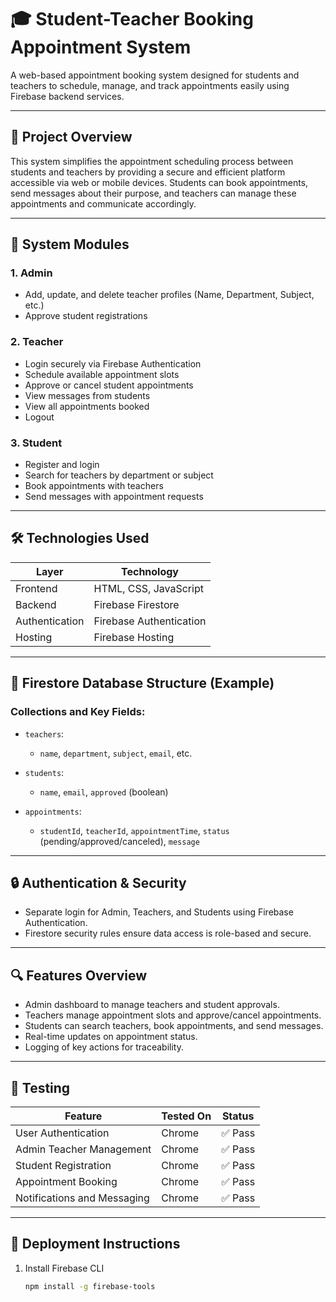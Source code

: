 # 🎓 Student-Teacher Booking Appointment System

A web-based appointment booking system designed for students and teachers to schedule, manage, and track appointments easily using Firebase backend services.

---

## 🚀 Project Overview

This system simplifies the appointment scheduling process between students and teachers by providing a secure and efficient platform accessible via web or mobile devices. Students can book appointments, send messages about their purpose, and teachers can manage these appointments and communicate accordingly.

---

## 🧩 System Modules

### 1. Admin
- Add, update, and delete teacher profiles (Name, Department, Subject, etc.)
- Approve student registrations

### 2. Teacher
- Login securely via Firebase Authentication
- Schedule available appointment slots
- Approve or cancel student appointments
- View messages from students
- View all appointments booked
- Logout

### 3. Student
- Register and login
- Search for teachers by department or subject
- Book appointments with teachers
- Send messages with appointment requests

---

## 🛠️ Technologies Used

| Layer       | Technology           |
|-------------|---------------------|
| Frontend    | HTML, CSS, JavaScript |
| Backend     | Firebase Firestore    |
| Authentication | Firebase Authentication |
| Hosting     | Firebase Hosting      |

---

## 📁 Firestore Database Structure (Example)

### Collections and Key Fields:

- `teachers`:  
  - `name`, `department`, `subject`, `email`, etc.

- `students`:  
  - `name`, `email`, `approved` (boolean)

- `appointments`:  
  - `studentId`, `teacherId`, `appointmentTime`, `status` (pending/approved/canceled), `message`

---

## 🔒 Authentication & Security

- Separate login for Admin, Teachers, and Students using Firebase Authentication.
- Firestore security rules ensure data access is role-based and secure.

---

## 🔍 Features Overview

- Admin dashboard to manage teachers and student approvals.
- Teachers manage appointment slots and approve/cancel appointments.
- Students can search teachers, book appointments, and send messages.
- Real-time updates on appointment status.
- Logging of key actions for traceability.

---

## 🧪 Testing

| Feature                   | Tested On | Status |
|---------------------------|-----------|--------|
| User Authentication       | Chrome    | ✅ Pass |
| Admin Teacher Management  | Chrome    | ✅ Pass |
| Student Registration      | Chrome    | ✅ Pass |
| Appointment Booking       | Chrome    | ✅ Pass |
| Notifications and Messaging | Chrome  | ✅ Pass |

---

## 🚀 Deployment Instructions

1. Install Firebase CLI  
   ```bash
   npm install -g firebase-tools

